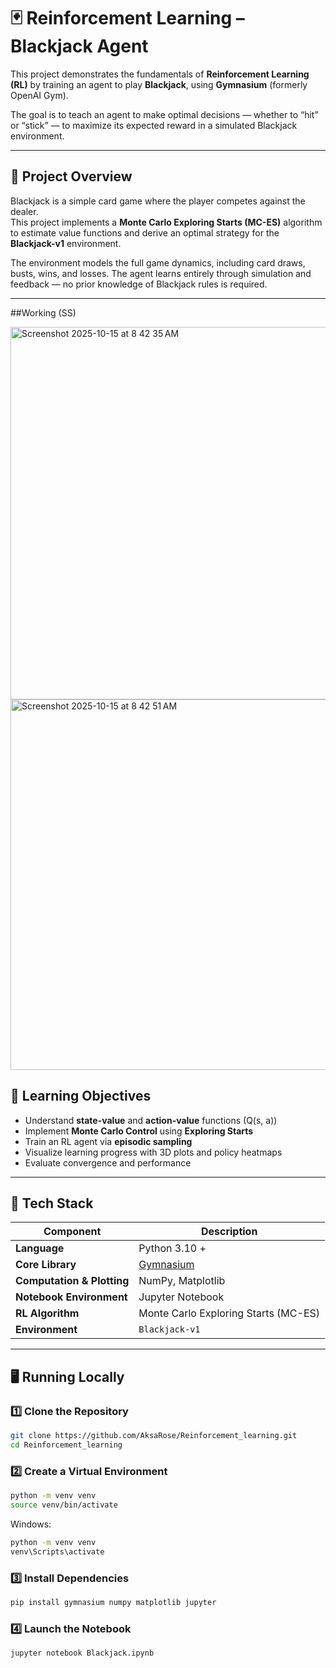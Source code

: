 # 🃏 Reinforcement Learning – Blackjack Agent

This project demonstrates the fundamentals of **Reinforcement Learning (RL)** by training an agent to play **Blackjack**, using **Gymnasium** (formerly OpenAI Gym).

The goal is to teach an agent to make optimal decisions — whether to “hit” or “stick” — to maximize its expected reward in a simulated Blackjack environment.

---

## 📘 Project Overview

Blackjack is a simple card game where the player competes against the dealer.  
This project implements a **Monte Carlo Exploring Starts (MC-ES)** algorithm to estimate value functions and derive an optimal strategy for the **Blackjack-v1** environment.

The environment models the full game dynamics, including card draws, busts, wins, and losses. The agent learns entirely through simulation and feedback — no prior knowledge of Blackjack rules is required.

---

##Working (SS)


<img width="673" height="596" alt="Screenshot 2025-10-15 at 8 42 35 AM" src="https://github.com/user-attachments/assets/ed3d07b9-eaf0-4f5e-ba6f-bf5d02eea670" />

<img width="1222" height="593" alt="Screenshot 2025-10-15 at 8 42 51 AM" src="https://github.com/user-attachments/assets/740acebc-f54e-4402-916b-85c683db33ac" />


## 🎯 Learning Objectives

- Understand **state-value** and **action-value** functions (Q(s, a))  
- Implement **Monte Carlo Control** using **Exploring Starts**  
- Train an RL agent via **episodic sampling**  
- Visualize learning progress with 3D plots and policy heatmaps  
- Evaluate convergence and performance

---

## 🧩 Tech Stack

| Component | Description |
|------------|-------------|
| **Language** | Python 3.10 + |
| **Core Library** | [Gymnasium](https://gymnasium.farama.org/) |
| **Computation & Plotting** | NumPy, Matplotlib |
| **Notebook Environment** | Jupyter Notebook |
| **RL Algorithm** | Monte Carlo Exploring Starts (MC-ES) |
| **Environment** | `Blackjack-v1` |

---

## 🖥️ Running Locally

### 1️⃣ Clone the Repository
```bash
git clone https://github.com/AksaRose/Reinforcement_learning.git
cd Reinforcement_learning
```

### 2️⃣ Create a Virtual Environment

```bash
python -m venv venv
source venv/bin/activate
```
Windows:

```bash
python -m venv venv
venv\Scripts\activate
```
### 3️⃣ Install Dependencies

```bash
pip install gymnasium numpy matplotlib jupyter
```
### 4️⃣ Launch the Notebook

```bash
jupyter notebook Blackjack.ipynb
```
